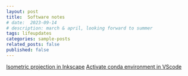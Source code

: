 ```yaml
---
layout: post
title:  Software notes
# date:  2023-09-14 
# description: march & april, looking forward to summer
tags: lifeupdates
categories: sample-posts
related_posts: false
published: false
---
```


[Isometric projection in Inkscape](http://jeroenhoek.nl/articles/svg-and-isometric-projection.html)
[Activate conda environment in VScode](https://medium.com/@udiyosovzon/how-to-activate-conda-environment-in-vs-code-ce599497f20d)